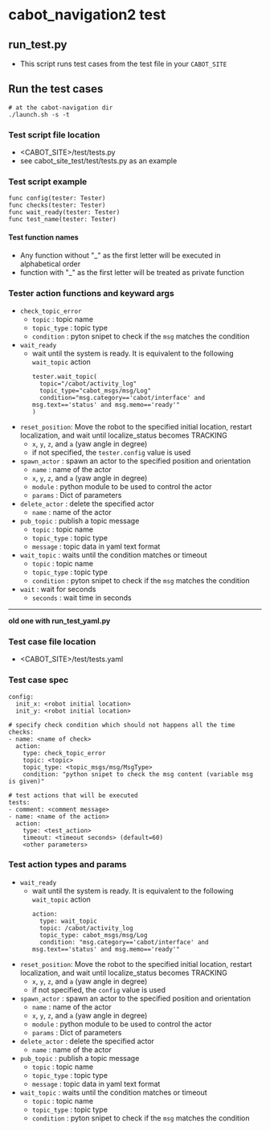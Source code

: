 # cabot_navigation2 test

## run_test.py

- This script runs test cases from the test file in your `CABOT_SITE`

## Run the test cases

```
# at the cabot-navigation dir
./launch.sh -s -t
```
### Test script file location

- <CABOT_SITE>/test/tests.py
- see cabot_site_test/test/tests.py as an example

### Test script example

```
func config(tester: Tester)
func checks(tester: Tester)
func wait_ready(tester: Tester)
func test_name(tester: Tester)
```

#### Test function names

- Any function without "_" as the first letter will be executed in alphabetical order
- function with "_" as the first letter will be treated as private function

### Tester action functions and keyward args
- `check_topic_error`
    - `topic` : topic name
    - `topic_type` : topic type
    - `condition` : pyton snipet to check if the `msg` matches the condition
- `wait_ready`
    - wait until the system is ready. It is equivalent to the following `wait_topic` action
        ```
        tester.wait_topic(
          topic="/cabot/activity_log"
          topic_type="cabot_msgs/msg/Log"
          condition="msg.category=='cabot/interface' and msg.text=='status' and msg.memo=='ready'"
        )
        ```
- `reset_position`: Move the robot to the specified initial location, restart localization, and wait until localize_status becomes TRACKING
    - `x`, `y`, `z`, and `a` (yaw angle in degree)
    - if not specified, the `tester.config` value is used
- `spawn_actor` : spawn an actor to the specified position and orientation
    - `name` : name of the actor
    - `x`, `y`, `z`, and `a` (yaw angle in degree)
    - `module` : python module to be used to control the actor
    - `params` : Dict of parameters
- `delete_actor` : delete the specified actor
    - `name` : name of the actor
- `pub_topic` : publish a topic message
    - `topic` : topic name
    - `topic_type` : topic type
    - `message` : topic data in yaml text format
- `wait_topic` : waits until the condition matches or timeout
    - `topic` : topic name
    - `topic_type` : topic type
    - `condition` : pyton snipet to check if the `msg` matches the condition
- `wait` : wait for seconds
    - `seconds` : wait time in seconds

---
**old one with run_test_yaml.py**

### Test case file location

- <CABOT_SITE>/test/tests.yaml

### Test case spec

```
config:
  init_x: <robot initial location>
  init_y: <robot initial location>

# specify check condition which should not happens all the time
checks: 
- name: <name of check>
  action:
    type: check_topic_error
    topic: <topic>
    topic_type: <topic_msgs/msg/MsgType>
    condition: "python snipet to check the msg content (variable msg is given)"

# test actions that will be executed
tests:
- comment: <comment message>
- name: <name of the action>
  action:
    type: <test_action>
    timeout: <timeout seconds> (default=60)
    <other parameters>
```

### Test action types and params
- `wait_ready`
    - wait until the system is ready. It is equivalent to the following `wait_topic` action
        ```
        action:
          type: wait_topic
          topic: /cabot/activity_log
          topic_type: cabot_msgs/msg/Log
          condition: "msg.category=='cabot/interface' and msg.text=='status' and msg.memo=='ready'"
        ```
- `reset_position`: Move the robot to the specified initial location, restart localization, and wait until localize_status becomes TRACKING
    - `x`, `y`, `z`, and `a` (yaw angle in degree)
    - if not specified, the `config` value is used
- `spawn_actor` : spawn an actor to the specified position and orientation
    - `name` : name of the actor
    - `x`, `y`, `z`, and `a` (yaw angle in degree)
    - `module` : python module to be used to control the actor
    - `params` : Dict of parameters
- `delete_actor` : delete the specified actor
    - `name` : name of the actor
- `pub_topic` : publish a topic message
    - `topic` : topic name
    - `topic_type` : topic type
    - `message` : topic data in yaml text format
- `wait_topic` : waits until the condition matches or timeout
    - `topic` : topic name
    - `topic_type` : topic type
    - `condition` : pyton snipet to check if the `msg` matches the condition